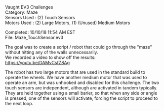 Vaught EV3 Challenges  
Category: Maze  
Sensors Used  : (2) Touch Sensors  
Motors Used   : (2) Large Motors, (1) (Unused) Medium Motors  

Completed: 10/10/18 11:54 AM EST  
File: Maze_TouchSensor.ev3  

The goal was to create a script / robot that could go through the "maze" without hitting any of the walls unnecessarily.  
We recorded a video to show off the results: https://youtu.be/DAMvCsfZ8Ag

The robot has two large motors that are used in the standard build to operate the wheels. We have another medium motor that was used to operate an arm, but was unhooked and disabled for this challenge. The two touch sensors are independent, although are activated in tandem typically. They are held together using a small barier, so that when any side or angle is pressed, one of the sensors will activate, forcing the script to proceed to the next loop. 

